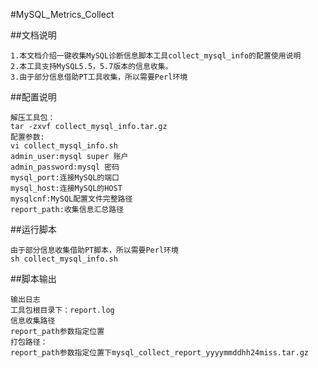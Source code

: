 #MySQL_Metrics_Collect

##文档说明

	1.本文档介绍一键收集MySQL诊断信息脚本工具collect_mysql_info的配置使用说明
	2.本工具支持MySQL5.5，5.7版本的信息收集。
	3.由于部分信息借助PT工具收集，所以需要Perl环境

##配置说明

    解压工具包：
    tar -zxvf collect_mysql_info.tar.gz
    配置参数:
    vi collect_mysql_info.sh
    admin_user:mysql super 账户
    admin_password:mysql 密码
    mysql_port:连接MySQL的端口
    mysql_host:连接MySQL的HOST
    mysqlcnf:MySQL配置文件完整路径
    report_path:收集信息汇总路径

##运行脚本

    由于部分信息收集借助PT脚本，所以需要Perl环境
    sh collect_mysql_info.sh

##脚本输出

    输出日志
    工具包根目录下：report.log
    信息收集路径
    report_path参数指定位置
    打包路径：
    report_path参数指定位置下mysql_collect_report_yyyymmddhh24miss.tar.gz
	

